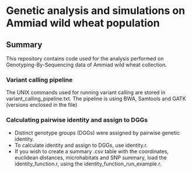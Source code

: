 <h1>Genetic analysis and simulations on Ammiad wild wheat population</h1>

<h2> Summary </h2>

This repository contains code used for the analysis performed on Genotyping-By-Sequencing data of Ammiad wild wheat collection.

<h3> Variant calling pipeline </h3>

The UNIX commands used for running variant calling are stored in variant_calling_pipeline.txt. The pipeline is using BWA, Samtools and GATK (versions enclosed in the file)

<h3> Calculating pairwise identity and assign to DGGs </h3>

- Distinct genotype groups (DGGs) were assigned by pairwise genetic identity. 
- To calculate identity and assign to DGGs, use identity.r. 
- If you wish to create a summary .csv table with the coordinates, euclidean distances, microhabitats and SNP summary, load the identity_function.r, using the identity_function_run_example.r. 
